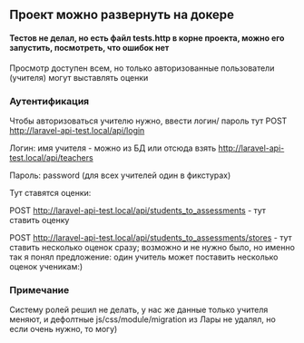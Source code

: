 ## Проект можно развернуть на докере

#### Тестов не делал, но есть файл tests.http в корне проекта, можно его запустить, посмотреть, что ошибок нет

Просмотр доступен всем, но только авторизованные пользователи (учителя) могут выставлять оценки

### Аутентификация

Чтобы авторизоваться учителю нужно, ввести логин/ пароль тут POST http://laravel-api-test.local/api/login

Логин: имя учителя - можно из БД или отсюда взять http://laravel-api-test.local/api/teachers

Пароль: password (для всех учителей один в фикстурах)

Тут ставятся оценки:

POST http://laravel-api-test.local/api/students_to_assessments - тут ставить оценку

POST http://laravel-api-test.local/api/students_to_assessments/stores - тут ставить несколько оценок сразу; возможно и не нужно было, но именно так я понял предложение: один учитель может поставить несколько оценок ученикам:)

### Примечание
Систему ролей решил не делать, у нас же данные только учителя меняют, и дефолтные js/css/module/migration из Лары не удалял,
но если очень нужно, то могу)
